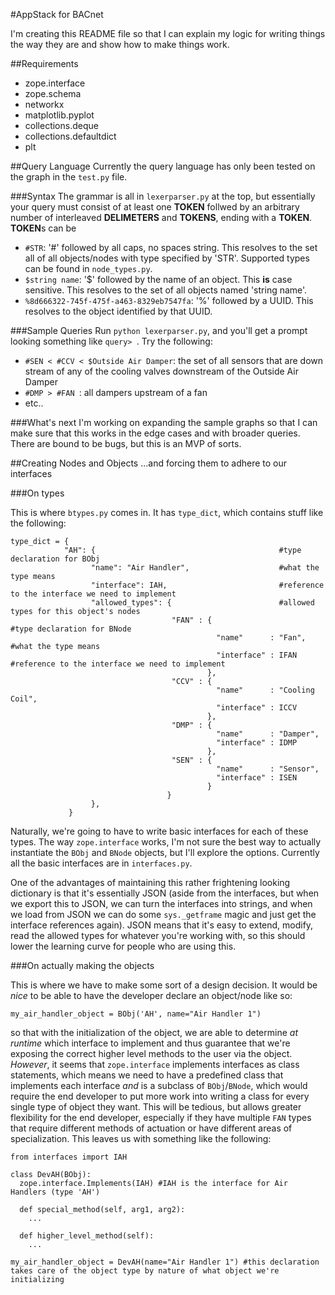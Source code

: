 #AppStack for BACnet

I'm creating this README file so that I can explain my logic for writing things the way they are and show how to make things work.

##Requirements
* zope.interface
* zope.schema
* networkx
* matplotlib.pyplot
* collections.deque
* collections.defaultdict
* plt

##Query Language
Currently the query language has only been tested on the graph in the ```test.py``` file.

###Syntax
The grammar is all in ```lexerparser.py``` at the top, but essentially your query must consist of at least one **TOKEN** follwed by an arbitrary number of interleaved **DELIMETERS** and **TOKENS**, ending with a **TOKEN**. **TOKEN**s can be 
* ```#STR```: '#' followed by all caps, no spaces string. This resolves to the set all of all objects/nodes with type specified by 'STR'. Supported types can be found in ```node_types.py```.
* ```$string name```: '$' followed by the name of an object. This **is** case sensitive. This resolves to the set of all objects named 'string name'.
* ```%8d666322-745f-475f-a463-8329eb7547fa```: '%' followed by a UUID. This resolves to the object identified by that UUID.

###Sample Queries
Run ```python lexerparser.py```, and you'll get a prompt looking something like ```query> ```. Try the following:
* ```#SEN < #CCV < $Outside Air Damper```: the set of all sensors that are down stream of any of the cooling valves downstream of the Outside Air Damper
* ```#DMP > #FAN ```: all dampers upstream of a fan
* etc..

###What's next
I'm working on expanding the sample graphs so that I can make sure that this works in the edge cases and with broader queries. There are bound to be bugs, but this is an MVP of sorts.

##Creating Nodes and Objects
...and forcing them to adhere to our interfaces

###On types

This is where ```btypes.py``` comes in. It has ```type_dict```, which contains stuff like the following:

```
type_dict = {
            "AH": {                                         #type declaration for BObj
                  "name": "Air Handler",                    #what the type means
                  "interface": IAH,                         #reference to the interface we need to implement
                  "allowed_types": {                        #allowed types for this object's nodes
                                    "FAN" : {                           #type declaration for BNode
                                              "name"      : "Fan",      #what the type means
                                              "interface" : IFAN        #reference to the interface we need to implement
                                            },
                                    "CCV" : {
                                              "name"      : "Cooling Coil",
                                              "interface" : ICCV
                                            },
                                    "DMP" : {
                                              "name"      : "Damper",
                                              "interface" : IDMP
                                            },
                                    "SEN" : { 
                                              "name"      : "Sensor",
                                              "interface" : ISEN
                                            }
                                   }
                  },
             }
```
Naturally, we're going to have to write basic interfaces for each of these types. The way ```zope.interface``` works, I'm not sure the best way to actually instantiate the ```BObj``` and ```BNode``` objects, but I'll explore the options. Currently all the basic interfaces are in ```interfaces.py```.

One of the advantages of maintaining this rather frightening looking dictionary is that it's essentially JSON (aside from the interfaces, but when we export this to JSON, we can turn the interfaces into strings, and when we load from JSON we can do some ```sys._getframe``` magic and just get the interface references again). JSON means that it's easy to extend, modify, read the allowed types for whatever you're working with, so this should lower the learning curve for people who are using this.

###On actually making the objects

This is where we have to make some sort of a design decision. It would be *nice* to be able to have the developer declare an object/node like so:

```
my_air_handler_object = BObj('AH', name="Air Handler 1")
```

so that with the initialization of the object, we are able to determine *at runtime* which interface to implement and thus guarantee that we're exposing the correct higher level methods to the user via the object. *However*, it seems that ```zope.interface``` implements interfaces as class statements, which means we need to have a predefined class that implements each interface *and* is a subclass of ```BObj```/```BNode```, which would require the end developer to put more work into writing a class for every single type of object they want. This will be tedious, but allows greater flexibility for the end developer, especially if they have multiple ```FAN``` types that require different methods of actuation or have different areas of specialization. This leaves us with something like the following:

```
from interfaces import IAH

class DevAH(BObj):
  zope.interface.Implements(IAH) #IAH is the interface for Air Handlers (type 'AH')

  def special_method(self, arg1, arg2):
    ...

  def higher_level_method(self):
    ...

my_air_handler_object = DevAH(name="Air Handler 1") #this declaration takes care of the object type by nature of what object we're initializing
```
